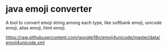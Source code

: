 # java emoji converter

A tool to convert emoji string among each type,  like softbank emoji, unicode emoji, alias emoji, html emoji.


https://raw.githubusercontent.com/googlei18n/emoji4unicode/master/data/emoji4unicode.xml